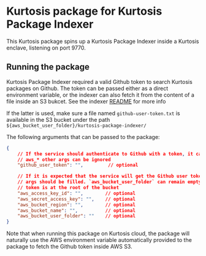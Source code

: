 Kurtosis package for Kurtosis Package Indexer
=============================================

This Kurtosis package spins up a Kurtosis Package Indexer inside a Kurtosis enclave, listening on port 9770.

Running the package
-------------------

Kurtosis Package Indexer required a valid Github token to search Kurtosis packages on Github.
The token can be passed either as a direct environment variable, or the indexer can also fetch
it from the content of a file inside an S3 bukcet. See the indexer [README](../README.md) for more info 

If the latter is used, make sure a file named `github-user-token.txt` is available in the S3 bucket
under the path `${aws_bucket_user_folder}/kurtosis-package-indexer/`

The following arguments that can be passed to the package:
```json
{
    // If the service should authenticate to Github with a token, it can be passed here and the
    // aws_* other args can be ignored
    "github_user_token": "",         // optional

    // If it is expected that the service will get the Github user token from an S3 bucket, those
    // args should be filled. `aws_bucket_user_folder` can remain empty is the file containing the
    // token is at the root of the bucket
    "aws_access_key_id": "",        // optional
    "aws_secret_access_key": "",    // optional
    "aws_bucket_region": "",        // optional
    "aws_bucket_name": "",          // optional
    "aws_bucket_user_folder": ""    // optional
}
```

Note that when running this package on Kurtosis cloud, the package will naturally use the AWS environment variable
automatically provided to the package to fetch the Github token inside AWS S3.
